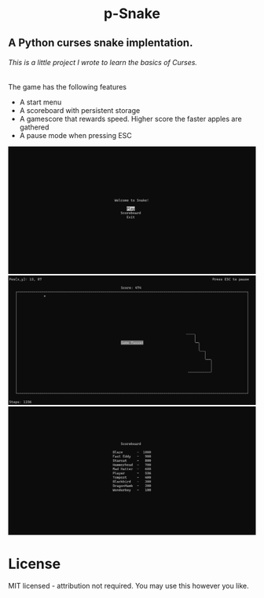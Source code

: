 <h1 align="center">
p-Snake
</h1>
<h2>A Python curses snake implentation.</h2>
<h6>This is a little project I wrote to learn the basics of Curses.</h6>
The game has the  following features
<ul>
<li>A start menu</li>
<li>A scoreboard with persistent storage</li>
<li>A gamescore that rewards speed. Higher score the faster apples are gathered</li>
<li>A pause mode when pressing ESC</li>
</ul>

![](./misc/Capture1.PNG)
![](./misc/Capture2.PNG)
![](./misc/Capture3.PNG)

# License
MIT licensed - attribution not required. You may use this however you like.